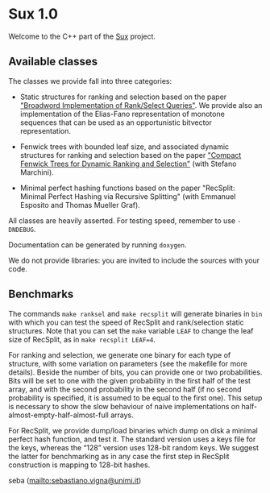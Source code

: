Sux 1.0
=======

Welcome to the C++ part of the [Sux](http://sux.di.unimi.it/) project.

Available classes
-----------------

The classes we provide fall into three categories:

* Static structures for ranking and selection based on the paper ["Broadword
  Implementation of Rank/Select
  Queries"](https://link.springer.com/chapter/10.1007/978-3-540-68552-4_12).
  We provide also an implementation of the Elias-Fano representation of
  monotone sequences that can be used as an opportunistic bitvector
  representation.

* Fenwick trees with bounded leaf size, and associated dynamic structures
  for ranking and selection based on the paper ["Compact Fenwick Trees for
  Dynamic Ranking and Selection"](https://arxiv.org/abs/1904.12370) (with
  Stefano Marchini).

* Minimal perfect hashing functions based on the paper "RecSplit: Minimal
  Perfect Hashing via Recursive Splitting" (with Emmanuel Esposito and Thomas
  Mueller Graf).

All classes are heavily asserted. For testing speed, remember to use `-DNDEBUG`.

Documentation can be generated by running `doxygen`.

We do not provide libraries: you are invited to include the sources with your
code.

Benchmarks
----------

The commands `make ranksel` and `make recsplit` will generate binaries in `bin`
with which you can test the speed of RecSplit and rank/selection static
structures. Note that you can set the `make` variable `LEAF` to change the leaf
size of RecSplit, as in `make recsplit LEAF=4`.

For ranking and selection, we generate one binary for each type of structure,
with some variation on parameters (see the makefile for more details). Beside
the number of bits, you can provide one or two probabilities. Bits will be set
to one with the given probability in the first half of the test array, and with
the second probability in the second half (if no second probability is
specified, it is assumed to be equal to the first one). This setup is necessary
to show the slow behaviour of naive implementations on
half-almost-empty-half-almost-full arrays.

For RecSplit, we provide dump/load binaries which dump on disk a minimal
perfect hash function, and test it. The standard version uses a keys file for
the keys, whereas the “128” version uses 128-bit random keys. We suggest the
latter for benchmarking as in any case the first step in RecSplit construction
is mapping to 128-bit hashes.

seba (<mailto:sebastiano.vigna@unimi.it>)
